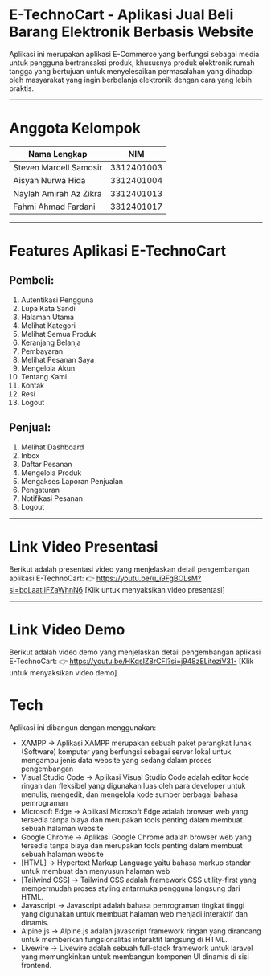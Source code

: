 # E-TechnoCart - Aplikasi Jual Beli Barang Elektronik Berbasis Website
Aplikasi ini merupakan aplikasi E-Commerce yang berfungsi sebagai media untuk pengguna bertransaksi produk, khususnya produk elektronik rumah tangga yang bertujuan untuk menyelesaikan permasalahan yang dihadapi oleh masyarakat yang ingin berbelanja elektronik dengan cara yang lebih praktis.

---

# Anggota Kelompok
|       Nama Lengkap     |    NIM     |
|------------------------|------------|
| Steven Marcell Samosir | 3312401003 |
| Aisyah Nurwa Hida      | 3312401004 |
| Naylah Amirah Az Zikra | 3312401013 |
| Fahmi Ahmad Fardani    | 3312401017 |

---

# Features Aplikasi E-TechnoCart
## Pembeli:
1. Autentikasi Pengguna
2. Lupa Kata Sandi
3. Halaman Utama
4. Melihat Kategori
5. Melihat Semua Produk
6. Keranjang Belanja
7. Pembayaran
8. Melihat Pesanan Saya
9. Mengelola Akun
10. Tentang Kami
11. Kontak
12. Resi
13. Logout

## Penjual:
1. Melihat Dashboard
2. Inbox
3. Daftar Pesanan
4. Mengelola Produk
5. Mengakses Laporan Penjualan
6. Pengaturan
7. Notifikasi Pesanan
8. Logout

---

# Link Video Presentasi
Berikut adalah presentasi video yang menjelaskan detail pengembangan aplikasi E-TechnoCart:
👉 https://youtu.be/u_i9FgBOLsM?si=boLaatIIFZaWhnN6 [Klik untuk menyaksikan video presentasi]

---

# Link Video Demo
Berikut adalah video demo yang menjelaskan detail pengembangan aplikasi E-TechnoCart:
👉 https://youtu.be/HKqsIZ8rCFI?si=j948zELiteziV31- [Klik untuk menyaksikan video demo]

# Tech
Aplikasi ini dibangun dengan menggunakan:
- XAMPP -> Aplikasi XAMPP merupakan sebuah paket perangkat lunak (Software) komputer yang berfungsi sebagai server lokal untuk mengampu jenis data website yang sedang dalam proses pengembangan
- Visual Studio Code -> Aplikasi Visual Studio Code adalah editor kode ringan dan fleksibel yang digunakan luas oleh para developer untuk menulis, mengedit, dan mengelola kode sumber berbagai bahasa pemrograman
- Microsoft Edge -> Aplikasi Microsoft Edge adalah browser web yang tersedia tanpa biaya dan merupakan tools penting dalam membuat sebuah halaman website
- Google Chrome -> Aplikasi Google Chrome adalah browser web yang tersedia tanpa biaya dan merupakan tools penting dalam membuat sebuah halaman website
- [HTML] -> Hypertext Markup Language yaitu bahasa markup standar untuk membuat dan menyusun halaman web
- [Tailwind CSS] -> Tailwind CSS adalah framework CSS utility-first yang mempermudah proses styling antarmuka pengguna langsung dari HTML.
- Javascript -> Javascript adalah bahasa pemrograman tingkat tinggi yang digunakan untuk membuat halaman web menjadi interaktif dan dinamis.
- Alpine.js -> Alpine.js adalah javascript framework ringan yang dirancang untuk memberikan fungsionalitas interaktif langsung di HTML.
- Livewire -> Livewire adalah sebuah full-stack framework untuk laravel yang memungkinkan untuk membangun komponen UI dinamis di sisi frontend.
